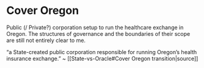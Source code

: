 # Cover Oregon
Public (/ Private?) corporation setup to run the healthcare exchange in Oregon. The structures of governance and the boundaries of their scope are still not entirely clear to me.

“a State-created public corporation responsible for running Oregon’s health insurance exchange.” ~ [[State-vs-Oracle#Cover Oregon transition|source]]